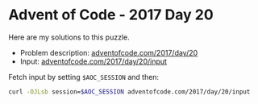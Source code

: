 # Advent of Code - 2017 Day 20
Here are my solutions to this puzzle.

* Problem description: [adventofcode.com/2017/day/20](https://adventofcode.com/2017/day/20)
* Input: [adventofcode.com/2017/day/20/input](https://adventofcode.com/2017/day/20/input)

Fetch input by setting `$AOC_SESSION` and then:
```bash
curl -OJLsb session=$AOC_SESSION adventofcode.com/2017/day/20/input
```
